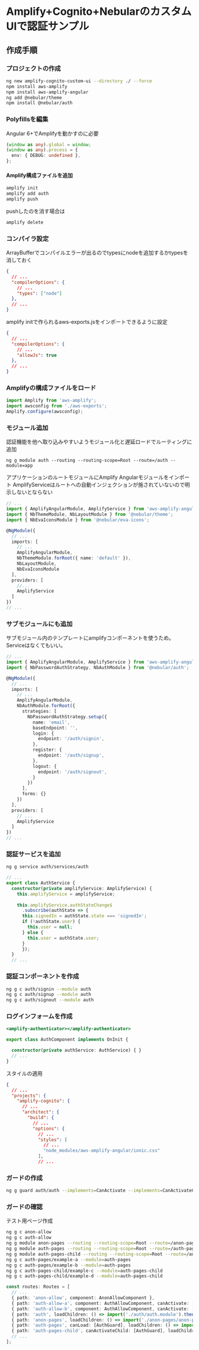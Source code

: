 # Amplify+Cognito+NebularのカスタムUIで認証サンプル

## 作成手順

### プロジェクトの作成 
```sh
ng new amplify-cognito-custom-ui --directory ./ --force
npm install aws-amplify
npm install aws-amplify-angular
ng add @nebular/theme
npm install @nebular/auth
```

### Polyfillsを編集
Angular 6+でAmplifyを動かすのに必要
```typescript:polyfills.ts
(window as any).global = window;
(window as any).process = {
  env: { DEBUG: undefined },
};
```

#### Amplify構成ファイルを追加
```sh
amplify init
amplify add auth
amplify push
```
pushしたのを消す場合は
```sh
amplify delete
```

### コンパイラ設定
ArrayBufferでコンパイルエラーが出るのでtypesにnodeを追加するかtypesを消しておく
```json:tsconfig.app.json
{
  // ...
  "compilerOptions": {
    // ...
    "types": ["node"]
  },
  // ...
}
```
amplify initで作られるaws-exports.jsをインポートできるように設定
```json:tsconfig.json
{
  // ...
  "compilerOptions": {
    // ...
    "allowJs": true
  },
  // ...
}
```

### Amplifyの構成ファイルをロード
```typescript:main.ts
import Amplify from 'aws-amplify';
import awsconfig from './aws-exports';
Amplify.configure(awsconfig);
```

### モジュール追加
認証機能を他へ取り込みやすいようモジュール化と遅延ロードでルーティングに追加
```
ng g module auth --routing --routing-scope=Root --route=/auth --module=app
```

アプリケーションのルートモジュールにAmplify Angularモジュールをインポート
AmplifyServiceはルートへの自動インジェクションが施されていないので明示しないとならない
```typescript:app.module.ts
// ...
import { AmplifyAngularModule, AmplifyService } from 'aws-amplify-angular';
import { NbThemeModule, NbLayoutModule } from '@nebular/theme';
import { NbEvaIconsModule } from '@nebular/eva-icons';

@NgModule({
  // ...
  imports: [
    // ...
    AmplifyAngularModule,
    NbThemeModule.forRoot({ name: 'default' }),
    NbLayoutModule,
    NbEvaIconsModule
  ],
  providers: [
    //...
    AmplifyService
  ]
})
// ...
```
### サブモジュールにも追加
サブモジュール内のテンプレートにamplifyコンポーネントを使うため。
Serviceはなくてもいい。
```typescript:auth.module.ts
// ...
import { AmplifyAngularModule, AmplifyService } from 'aws-amplify-angular';
import { NbPasswordAuthStrategy, NbAuthModule } from '@nebular/auth';

@NgModule({
  // ...
  imports: [
    // ...
    AmplifyAngularModule,
    NbAuthModule.forRoot({
      strategies: [
        NbPasswordAuthStrategy.setup({
          name: 'email',
          baseEndpoint: '',
          login: {
            endpoint: '/auth/signin',
          },
          register: {
            endpoint: '/auth/signup',
          },
          logout: {
            endpoint: '/auth/signout',
          }
        })
      ],
      forms: {}
    })
  ],
  providers: [
    // ...
    AmplifyService
  ]
})
// ...
```



### 認証サービスを追加
```sh
ng g service auth/services/auth
```

```typescript:auth.service.ts
// ...
export class AuthService {
  constructor(private amplifyService: AmplifyService) {
    this.amplifyService = amplifyService;
  
    this.amplifyService.authStateChange$
      .subscribe(authState => {
      this.signedIn = authState.state === 'signedIn';
      if (!authState.user) {
        this.user = null;
      } else {
        this.user = authState.user;
      }
      });
  }
  // ...
```

### 認証コンポーネントを作成
```sh
ng g c auth/signin --module auth
ng g c auth/signup --module auth
ng g c auth/signout --module auth
```

### ログインフォームを作成
```html:auth.component.html
<amplify-authenticator></amplify-authenticator>
```
```typescript:auth.component.ts
export class AuthComponent implements OnInit {

  constructor(private authService: AuthService) { }
  // ...
}
```

スタイルの適用
```json:angular.json
{
  // ...
  "projects": {
    "amplify-cognito": {
      // ...
      "architect": {
        "build": {
          // ...
          "options": {
            // ...
            "styles": [
              // ...
              "node_modules/aws-amplify-angular/ionic.css"
            ],
            // ...
```

### ガードの作成

```sh
ng g guard auth/auth --implements=CanActivate --implements=CanActivateChild --implements=CanLoad
```

### ガードの確認
テスト用ページ作成
```sh
ng g c anon-allow
ng g c auth-allow
ng g module anon-pages --routing --routing-scope=Root --route=/anon-pages --module=app
ng g module auth-pages --routing --routing-scope=Root --route=/auth-pages --module=app
ng g module auth-pages-child --routing --routing-scope=Root --route=/auth-pages-child --module=app
ng g c auth-pages/example-a --module=auth-pages
ng g c auth-pages/example-b --module=auth-pages
ng g c auth-pages-child/example-c --module=auth-pages-child
ng g c auth-pages-child/example-d --module=auth-pages-child
```
```typescript:app-routing.module.ts
const routes: Routes = [
  // ...
  { path: 'anon-allow', component: AnonAllowComponent },
  { path: 'auth-allow-a', component: AuthAllowComponent, canActivate: [AuthGuard] },
  { path: 'auth-allow-b', component: AuthAllowComponent, canActivate: [AuthGuard] },
  { path: 'auth', loadChildren: () => import('./auth/auth.module').then(m => m.AuthModule) },
  { path: 'anon-pages', loadChildren: () => import('./anon-pages/anon-pages.module').then(m => m.AnonPagesModule) },
  { path: 'auth-pages', canLoad: [AuthGuard], loadChildren: () => import('./auth-pages/auth-pages.module').then(m => m.AuthPagesModule) },
  { path: 'auth-pages-child', canActivateChild: [AuthGuard], loadChildren: () => import('./auth-pages-child/auth-pages-child.module').then(m => m.AuthPagesChildModule) }
  // ...
];
```

